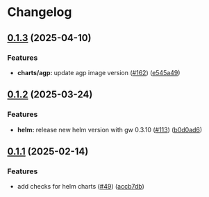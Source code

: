 # Changelog

## [0.1.3](https://github.com/agntcy/agp/compare/agp-helm-v0.1.2...agp-helm-v0.1.3) (2025-04-10)


### Features

* **charts/agp:** update agp image version ([#162](https://github.com/agntcy/agp/issues/162)) ([e545a49](https://github.com/agntcy/agp/commit/e545a49e26fa0b860a658fa0e9fa4640c5b64694))

## [0.1.2](https://github.com/agntcy/agp/compare/agp-helm-v0.1.1...agp-helm-v0.1.2) (2025-03-24)


### Features

* **helm:** release new helm version with gw 0.3.10 ([#113](https://github.com/agntcy/agp/issues/113)) ([b0d0ad6](https://github.com/agntcy/agp/commit/b0d0ad6e6cb75be999b79e1d93d491c4ae59668b))

## [0.1.1](https://github.com/agntcy/agp/compare/agp-helm-v0.1.0...agp-helm-v0.1.1) (2025-02-14)


### Features

* add checks for helm charts ([#49](https://github.com/agntcy/agp/issues/49)) ([accb7db](https://github.com/agntcy/agp/commit/accb7db30da76dfa7c7eab8688edda6cfad9c768))
